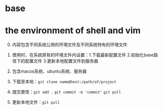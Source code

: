 # base
# the environment of shell and vim 

0. 内容包含不同系统公用的环境文件及不同系统特有的环境文件

1. 使用时，在系统原有的环境文件内设置：1.下载最新配置文件 2.初始化base路径下的配置文件 3.更新本地配置文件到服务器

2. 包含macos系统、ubuntu系统、服务器

1. 下载至本地：`git clone name@host:/path/of/project`

2. 提交更改：`git add .`
            `git commit -m 'commit'`
            `git pull `
3. 更新本地文件：`git pull`
